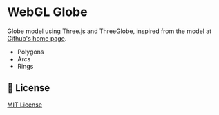 # WebGL Globe

Globe model using Three.js and ThreeGlobe, inspired from the model at [Github's home page](https://github.com/home).

- Polygons
- Arcs
- Rings

## :ledger: License
[MIT License](https://github.com/HexM7/webgl-globe/blob/main/LICENSE)
